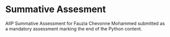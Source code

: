 # Summative Assesment
AIIP Summative Assessment for Fauzia Chevonne Mohammed
submitted as a mandatory assessment marking the end of the Python content.
